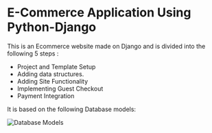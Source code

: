 # E-Commerce Application Using Python-Django

This is an Ecommerce website made on Django and is divided into the following 5 steps :
- Project and Template Setup
- Adding data structures.
- Adding Site Functionality
- Implementing Guest Checkout
- Payment Integration

It is based on the following Database models:

![Database Models](https://user-images.githubusercontent.com/51242857/159174779-4f6f1fac-f5e0-4590-b3e8-7ac8ee03649d.JPG)
